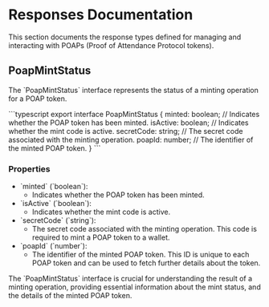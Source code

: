 # Responses Documentation

This section documents the response types defined for managing and interacting with POAPs (Proof of Attendance Protocol tokens).

## PoapMintStatus

The \`PoapMintStatus\` interface represents the status of a minting operation for a POAP token.

\`\`\`typescript
export interface PoapMintStatus {
  minted: boolean;  // Indicates whether the POAP token has been minted.
  isActive: boolean;  // Indicates whether the mint code is active.
  secretCode: string;  // The secret code associated with the minting operation.
  poapId: number;  // The identifier of the minted POAP token.
}
\`\`\`

### Properties

- \`minted\` (\`boolean\`): 
  - Indicates whether the POAP token has been minted.
- \`isActive\` (\`boolean\`):
  - Indicates whether the mint code is active.
- \`secretCode\` (\`string\`):
  - The secret code associated with the minting operation. This code is required to mint a POAP token to a wallet.
- \`poapId\` (\`number\`):
  - The identifier of the minted POAP token. This ID is unique to each POAP token and can be used to fetch further details about the token.

The \`PoapMintStatus\` interface is crucial for understanding the result of a minting operation, providing essential information about the mint status, and the details of the minted POAP token.
